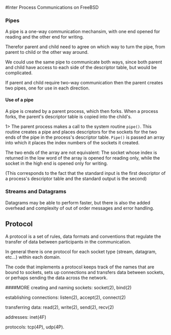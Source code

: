#Inter Process Communications
on FreeBSD


### Pipes
A pipe is a one-way communication mechansim, with one end opened for reading
and the other end for writing.

Therefor parent and child need to agree on which way to turn the pipe, from
parent to child or the other way around.

We could use the same pipe to communicate both ways, since both parent and
child have access to each side of the descriptor table, but would be
complicated.

If parent and child require two-way communication then the parent creates
two pipes, one for use in each direction.


#### Use of a pipe
A pipe is created by a parent process, which then forks.
When a process forks, the parent's descriptor table is copied into the child's.

1> The parent process makes a call to the system routine `pipe()`.
This routine creates a pipe and places descriptors for the sockets
for the two ends of the pipe in the process's descriptor table.
`Pipe()` is passed an array into which it places the index numbers of the
sockets it created.

The two ends of the array are not equivalent:
The socket whose index is returned in the low word of the array is opened
for reading only, while the socket in the high end is opened only
for writing.

(This corresponds to the fact that the standard input is the first descriptor
of a process's descriptor table and the standard output is the second)

### Streams and Datagrams

Datagrams may be able to perform faster, but there is also the added
overhead and complexity of out of order messages and error handling.

## Protocol
A protocol is a set of rules, data formats and conventions that regulate
the transfer of data between participants in the communication.

In general there is one protocol for each socket type (stream, datagram, etc...)
within each domain.

The code that implements a protocol keeps track of the names that are 
bound to sockets, sets up connections and transfers data between sockets,
or perhaps sending the data across the network.


####MORE
creating and naming sockets:
 socket(2), bind(2)

establishing connections:
listen(2), accept(2), connect(2)

transferring data:
 read(2), write(2), send(2), recv(2)

addresses:
 inet(4F)

protocols:
 tcp(4P), udp(4P).
